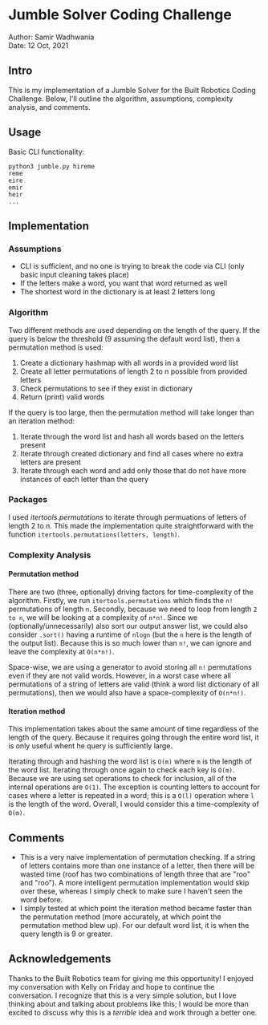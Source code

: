 # Jumble Solver Coding Challenge

Author: Samir Wadhwania  
Date: 12 Oct, 2021

## Intro

This is my implementation of a Jumble Solver for the Built Robotics Coding Challenge. Below, I'll outline the algorithm, assumptions, complexity analysis, and comments.

## Usage

Basic CLI functionality:

```
python3 jumble.py hireme
reme
eire
emir
heir
...
```

## Implementation

### Assumptions

* CLI is sufficient, and no one is trying to break the code via CLI (only basic input cleaning takes place)
* If the letters make a word, you want that word returned as well
* The shortest word in the dictionary is at least 2 letters long

### Algorithm

Two different methods are used depending on the length of the query. If the query is below the threshold (9 assuming the default word list), then a permutation method is used:

1. Create a dictionary hashmap with all words in a provided word list
2. Create all letter permutations of length 2 to n possible from provided letters 
3. Check permutations to see if they exist in dictionary
4. Return (print) valid words

If the query is too large, then the permutation method will take longer than an iteration method:

1. Iterate through the word list and hash all words based on the letters present
2. Iterate through created dictionary and find all cases where no extra letters are present
3. Iterate through each word and add only those that do not have more instances of each letter than the query

### Packages

I used *itertools.permutations* to iterate through permuations of letters of length 2 to n. This made the implementation quite straightforward with the function `itertools.permutations(letters, length)`.

### Complexity Analysis

#### Permutation method

There are two (three, optionally) driving factors for time-complexity of the algorithm. Firstly, we run `itertools.permutations` which finds the `n!` permutations of length `n`. Secondly, because we need to loop from length `2 to n`, we will be looking at a complexity of `n*n!`. Since we (optionally/unnecessarily) also sort our output answer list, we could also consider `.sort()` having a runtime of `nlogn` (but the `n` here is the length of the output list). Because this is so much lower than `n!`, we can ignore and leave the complexity at `O(n*n!)`.

Space-wise, we are using a generator to avoid storing all `n!` permutations even if they are not valid words. However, in a worst case where all permutations of a string of letters are valid (think a word list dictionary of all permutations), then we would also have a space-complexity of `O(n*n!)`.

#### Iteration method

This implementation takes about the same amount of time regardless of the length of the query. Because it requires going through the entire word list, it is only useful whent he query is sufficiently large.

Iterating through and hashing the word list is `O(m)` where `m` is the length of the word list. Iterating through once again to check each key is `O(m)`. Because we are using set operations to check for inclusion, all of the internal operations are `O(1)`. The exception is counting letters to account for cases where a letter is repeated in a word; this is a `O(l)` operation where `l` is the length of the word. Overall, I would consider this a time-complexity of `O(m)`.

## Comments

* This is a very naive implementation of permutation checking. If a string of letters contains more than one instance of a letter, then there will be wasted time (roof has two combinations of length three that are "roo" and "roo"). A more intelligent permutation implementation would skip over these, whereas I simply check to make sure I haven't seen the word before.
* I simply tested at which point the iteration method became faster than the permutation method (more accurately, at which point the permutation method blew up). For our default word list, it is when the query length is 9 or greater.

## Acknowledgements
 
Thanks to the Built Robotics team for giving me this opportunity! I enjoyed my conversation with Kelly on Friday and hope to continue the conversation. I recognize that this is a very simple solution, but I love thinking about and talking about problems like this; I would be more than excited to discuss why this is a *terrible* idea and work through a better one.
